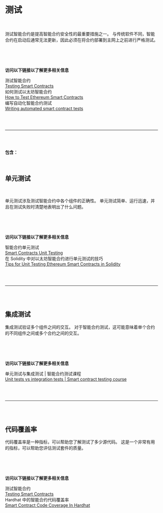 # 测试<br>

<br>

测试智能合约是提高智能合约安全性的最重要措施之一。 与传统软件不同，智能合约在启动后通常无法更新，因此必须在将合约部署到主网上之前进行严格测试。<br>

<br>
<br>
<br>

**访问以下链接以了解更多相关信息**<br>

测试智能合约<br>
[Testing Smart Contracts](https://ethereum.org/en/developers/docs/smart-contracts/testing/)<br>
如何测试以太坊智能合约<br>
[How to Test Ethereum Smart Contracts](https://betterprogramming.pub/how-to-test-ethereum-smart-contracts-35abc8fa199d)<br>
编写自动化智能合约测试<br>
[Writing automated smart contract tests](https://docs.openzeppelin.com/learn/writing-automated-tests)<br>

<br>
<br>

***

<br>
<br>

**包含：**<br>

<br>

## 单元测试<br>

<br>

单元测试涉及测试智能合约中各个组件的正确性。 单元测试简单、运行迅速，并且在测试失败时清楚地表明出了什么问题。<br>

<br>
<br>
<br>

**访问以下链接以了解更多相关信息**<br>

智能合约单元测试<br>
[Smart Contracts Unit Testing](https://ethereum.org/en/developers/docs/smart-contracts/testing/#unit-testing)<br>
在 Solidity 中对以太坊智能合约进行单元测试的技巧<br>
[Tips for Unit Testing Ethereum Smart Contracts in Solidity](https://betterprogramming.pub/a-few-tips-for-unit-testing-ethereum-smart-contract-in-solidity-d804062068fb)<br>

<br>
<br>

***

<br>
<br>

## 集成测试<br>
集成测试验证多个组件之间的交互。 对于智能合约测试，这可能意味着单个合约的不同组件之间或多个合约之间的交互。<br>

<br>
<br>
<br>

**访问以下链接以了解更多相关信息**<br>

单元测试与集成测试 | 智能合约测试课程<br>
[Unit tests vs integration tests | Smart contract testing course](https://youtu.be/GxnX9k8i0zM)<br>

<br>
<br>

***

<br>
<br>

## 代码覆盖率<br>
代码覆盖率是一种指标，可以帮助您了解测试了多少源代码。 这是一个非常有用的指标，可以帮助您评估测试套件的质量。<br>

<br>
<br>
<br>

**访问以下链接以了解更多相关信息**<br>

测试智能合约<br>
[Testing Smart Contracts](https://ethereum.org/en/developers/docs/smart-contracts/testing/)<br>
Hardhat 中的智能合约代码覆盖率<br>
[Smart Contract Code Coverage In Hardhat](https://medium.com/coinmonks/smart-contract-code-coverage-in-hardhat-d4a5ff6c9ba6)<br>
